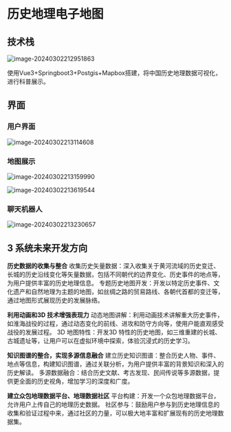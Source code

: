 



# 历史地理电子地图

## 技术栈

![image-20240302212951863](https://s2.loli.net/2024/03/02/mzSQK7Jstn4X1hB.png)

使用Vue3+Springboot3+Postgis+Mapbox搭建，将中国历史地理数据可视化，进行科普展示。



## 界面

### 用户界面

![image-20240302213114608](https://s2.loli.net/2024/03/02/CGDOmjioxTbIg9E.png)

###  地图展示

![image-20240302213159990](https://s2.loli.net/2024/03/02/W49QRc2yFHbq3Ek.png)

![image-20240302213619544](https://s2.loli.net/2024/03/02/HdlKq9CzBoe6p3n.png)



### 聊天机器人

![image-20240302213230657](https://s2.loli.net/2024/03/02/XZnzaIgbPiTlcBR.png)



## 3 系统未来开发方向

**历史数据的收集与整合**
收集历史矢量数据：深入收集关于黄河流域的历史变迁、长城的历史沿线变化等矢量数据，包括不同朝代的边界变化、历史事件的地点等，为用户提供丰富的历史地理信息。
专题历史地图开发：开发以特定历史事件、文化遗产和自然地理为主题的地图，如丝绸之路的贸易路线、各朝代首都的变迁等，通过地图形式展现历史的发展脉络。

**利用动画和3D 技术增强表现力**
动态地图讲解：利用动画技术讲解重大历史事件，如淮海战役的过程，通过动态变化的前线、进攻和防守方向等，使用户能直观感受战役的发展过程。
3D 地图特性：开发3D 特性的历史地图，如三维重建的长城、古城遗址等，让用户可以在虚拟环境中探索，体验沉浸式的历史学习。

**知识图谱的整合，实现多源信息融合**
建立历史知识图谱：整合历史人物、事件、地点等信息，构建知识图谱，通过关联分析，为用户提供丰富的背景知识和深入的历史解读。
多源数据融合：结合历史文献、考古发现、民间传说等多源数据，提供更全面的历史视角，增加学习的深度和广度。

**建立众包地理数据平台、地理数据社区**
平台构建：开发一个众包地理数据平台，允许用户上传自己的地理历史数据。
社区参与：鼓励用户参与到历史地理信息的收集和验证过程中来，通过社区的力量，可以极大地丰富和扩展现有的历史地理数据集。
